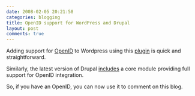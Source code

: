```yaml
---
date: 2008-02-05 20:21:58
categories: blogging
title: OpenID support for WordPress and Drupal
layout: post
comments: true
---
```

Adding support for [OpenID](http://openid.net/) to Wordpress using this
[plugin](http://wordpress.org/extend/plugins/openid/) is quick and
straightforward.

Similarly, the latest version of Drupal
[includes](http://drupal.org/node/152893) a core module providing full
support for OpenID integration.

So, if you have an OpenID, you can now use it to comment on this blog.
